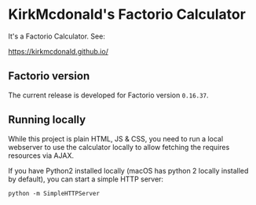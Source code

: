 # KirkMcdonald's Factorio Calculator

It's a Factorio Calculator. See:

https://kirkmcdonald.github.io/

## Factorio version

The current release is developed for Factorio version `0.16.37`.

## Running locally

While this project is plain HTML, JS & CSS, you need to run a local webserver to use the calculator locally to allow fetching the requires resources via AJAX.

If you have Python2 installed locally (macOS has python 2 locally installed by default), you can start a simple HTTP server:

    python -m SimpleHTTPServer
